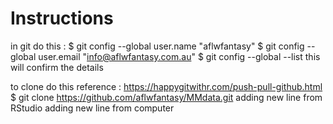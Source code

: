 # Instructions

in git do this : 
$ git config --global user.name "aflwfantasy"
$ git config --global user.email "info@aflwfantasy.com.au"
$  git config --global --list
this will confirm the details

to clone do this reference : https://happygitwithr.com/push-pull-github.html
$ git clone https://github.com/aflwfantasy/MMdata.git
adding new line from RStudio
 adding new line from computer 

